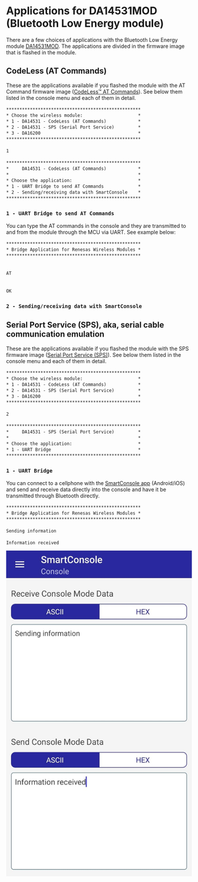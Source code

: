 # Applications for DA14531MOD (Bluetooth Low Energy module)

There are a few choices of applications with the Bluetooth Low Energy module [DA14531MOD](https://www.renesas.com/us/en/products/wireless-connectivity/bluetooth-low-energy/da14531mod-smartbond-tiny-bluetooth-low-energy-module). The applications are divided in the firmware image that is flashed in the module.


## CodeLess (AT Commands)

These are the applications available if you flashed the module with the AT Command firmware image ([CodeLess™ AT Commands](https://www.renesas.com/us/en/software-tool/smartbond-codeless-commands)). See below them listed in the console menu and each of them in detail.

```
***************************************************
* Choose the wireless module:                     *
* 1 - DA14531 - CodeLess (AT Commands)            *
* 2 - DA14531 - SPS (Serial Port Service)         *
* 3 - DA16200                                     *
***************************************************

1

***************************************************
*     DA14531 - CodeLess (AT Commands)            *
*                                                 *
* Choose the application:                         *
* 1 - UART Bridge to send AT Commands             *
* 2 - Sending/receiving data with SmartConsole    *
***************************************************
```

### `1 - UART Bridge to send AT Commands`

You can type the AT commands in the console and they are transmitted to and from the module through the MCU via UART. See example below:

```
***************************************************
* Bridge Application for Renesas Wireless Modules *
***************************************************


AT


OK
```


### `2 - Sending/receiving data with SmartConsole`



## Serial Port Service (SPS), aka, serial cable communication emulation

These are the applications available if you flashed the module with the SPS firmware image ([Serial Port Service (SPS)](https://www.renesas.com/us/en/software-tool/serial-port-service-sps)). See below them listed in the console menu and each of them in detail.

```
***************************************************
* Choose the wireless module:                     *
* 1 - DA14531 - CodeLess (AT Commands)            *
* 2 - DA14531 - SPS (Serial Port Service)         *
* 3 - DA16200                                     *
***************************************************

2

***************************************************
*     DA14531 - SPS (Serial Port Service)         *
*                                                 *
* Choose the application:                         *
* 1 - UART Bridge                                 *
***************************************************
```

### `1 - UART Bridge`

You can connect to a cellphone with the [SmartConsole app](https://lpccs-docs.renesas.com/UM-B-088-DA1453x-Serial-Port-Service-Reference-Application/SmartConsole/SmartConsole.html) (Android/iOS) and send and receive data directly into the console and have it be transmitted through Bluetooth directly.

```
***************************************************
* Bridge Application for Renesas Wireless Modules *
***************************************************

Sending information

Information received
```

![SmartConsole example](/Doc/sps_app.jpeg)
